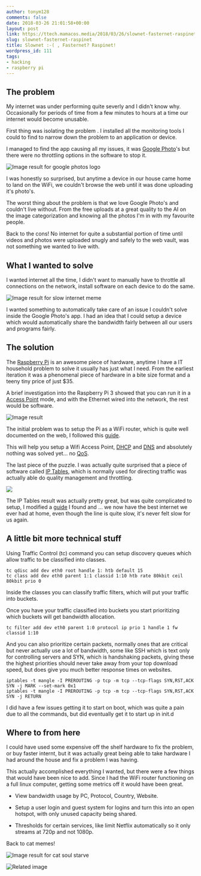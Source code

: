```yaml
---
author: tonym128
comments: false
date: 2018-03-26 21:01:58+00:00
layout: post
link: https://ttech.mamacos.media/2018/03/26/slownet-fasternet-raspinet/
slug: slownet-fasternet-raspinet
title: Slownet :-( , Fasternet? Raspinet!
wordpress_id: 111
tags:
- hacking
- raspberry pi
---
```


## The problem


My internet was under performing quite severly and I didn't know why. Occasionally for periods of time from a few minutes to hours at a time our internet would become unusable.

First thing was isolating the problem . I installed all the monitoring tools I could to find to narrow down the problem to an application or device.

I managed to find the app causing all my issues, it was [Google Photo](http://photos.google.com/)'s but there were no throttling options in the software to stop it.

![Image result for google photos logo](/images/2019/08/2000px-Google_Photos_icon.svg.png)

I was honestly so surprised, but anytime a device in our house came home to land on the WiFi, we couldn't browse the web until it was done uploading it's photo's.

The worst thing about the problem is that we love Google Photo's and couldn't live without. From the free uploads at a great quality to the AI on the image categorization and knowing all the photos I'm in with my favourite people.

Back to the cons! No internet for quite a substantial portion of time until videos and photos were uploaded snugly and safely to the web vault, was not something we wanted to live with.


## What I wanted to solve


I wanted internet all the time, I didn't want to manually have to throttle all connections on the network, install software on each device to do the same.

![Image result for slow internet meme](/images/2019/08/slow-internet_o_1592157.jpg)

I wanted something to automatically take care of an issue I couldn't solve inside the Google Photo's app. I had an idea that I could setup a device which would automatically share the bandwidth fairly between all our users and programs fairly.


## The solution


The [Raspberry Pi](https://www.raspberrypi.org/products/) is an awesome piece of hardware, anytime I have a IT household problem to solve it usually has just what I need. From the earliest iteration it was a phenomenal piece of hardware in a bite size format and a teeny tiny price of just $35.

A brief investigation into the Raspberry Pi 3 showed that you can run it in a [Access Point](https://en.wikipedia.org/wiki/Wireless_access_point) mode, and with the Ethernet wired into the network, the rest would be software.

![Image result](/images/2019/08/linksys_wap54g-400-56a1ad223df78cf7726cf853.jpg)

The initial problem was to setup the Pi as a WiFi router, which is quite well documented on the web, I followed this [guide](https://frillip.com/using-your-raspberry-pi-3-as-a-wifi-access-point-with-hostapd/).

This will help you setup a Wifi Access Point, [DHCP](https://en.wikipedia.org/wiki/Dynamic_Host_Configuration_Protocol) and [DNS](https://en.wikipedia.org/wiki/Domain_Name_System) and absolutely nothing was solved yet... no [QoS](https://en.wikipedia.org/wiki/Quality_of_service).

The last piece of the puzzle. I was actually quite surprised that a piece of software called [IP Tables](https://en.wikipedia.org/wiki/Iptables), which is normally used for directing traffic was actually able do quality management and throttling.

![](/images/2019/08/1450px-Netfilter-packet-flow.svg.png)

The IP Tables result was actually pretty great, but was quite complicated to setup, I modified a [guide](http://lartc.org/howto/lartc.cookbook.fullnat.intro.html) I found and ... we now have the best internet we ever had at home, even though the line is quite slow, it's never felt slow for us again.


## A little bit more technical stuff


Using Traffic Control (tc) command you can setup discovery queues which allow traffic to be classified into classes.

    
    tc qdisc add dev eth0 root handle 1: htb default 15
    tc class add dev eth0 parent 1:1 classid 1:10 htb rate 80kbit ceil 80kbit prio 0
    


Inside the classes you can classify traffic filters, which will put your traffic into buckets.

Once you have your traffic classified into buckets you start prioritizing which buckets will get bandwidth allocation.

    
    tc filter add dev eth0 parent 1:0 protocol ip prio 1 handle 1 fw classid 1:10


And you can also prioritize certain packets, normally ones that are critical but never actually use a lot of bandwidth, some like SSH which is text only for controlling servers and SYN, which is handshaking packets, giving these the highest priorities should never take away from your top download speed, but does give you much better response times on websites.

    
    iptables -t mangle -I PREROUTING -p tcp -m tcp --tcp-flags SYN,RST,ACK SYN -j MARK --set-mark 0x1
    iptables -t mangle -I PREROUTING -p tcp -m tcp --tcp-flags SYN,RST,ACK SYN -j RETURN


I did have a few issues getting it to start on boot, which was quite a pain due to all the commands, but did eventually get it to start up in init.d


## Where to from here


I could have used some expensive off the shelf hardware to fix the problem, or buy faster internt, but it was actually great being able to take hardware I had around the house and fix a problem I was having.

This actually accomplished everything I wanted, but there were a few things that would have been nice to add. Since I had the WiFi router functioning on a full linux computer, getting some metrics off it would have been great.



 	
  * View bandwidth usage by PC, Protocol, Country, Website.

 	
  * Setup a user login and guest system for logins and turn this into an open hotspot, with only unused capacity being shared.

 	
  * Thresholds for certain services, like limit Netflix automatically so it only streams at 720p and not 1080p.


Back to cat memes!

![Image result for cat soul starve](/images/2019/08/51b4802111d0f287b1fa7c914e3e8fe0.jpg)

![Related image](/images/2019/08/img_5d5ffbe3d1d61.jpg)

